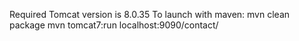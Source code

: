 Required Tomcat version is 8.0.35
To launch with maven:
mvn clean package
mvn tomcat7:run
localhost:9090/contact/
